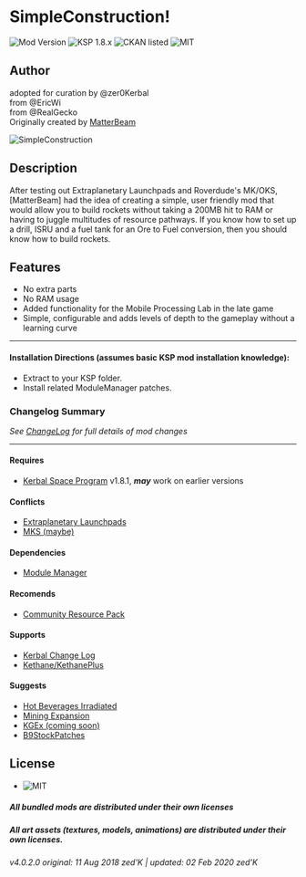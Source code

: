 <!-- Readme.md v1.2.0.0
SimpleConstruction
created: 17 Jul 18
updated: 03 Feb 2020 -->

<!-- Download on SpaceDock here or Github here.
Also available on CKAN. -->

# SimpleConstruction!
![Mod Version](https://img.shields.io/github/v/release/zer0Kerbal/SimpleConstruction?include_prereleases) 
![KSP 1.8.x](https://img.shields.io/badge/KSP%20version-1.8.x-66ccff.svg?style=flat-square) 
![CKAN listed](https://img.shields.io/badge/CKAN-Indexed-brightgreen.svg) ![MIT](https://img.shields.io/badge/license-MIT-success "MIT") 

## Author
adopted for curation by @zer0Kerbal <br>
from @EricWi <br>
from @RealGecko <br>
Originally created by [MatterBeam](http://forum.kerbalspaceprogram.com/index.php?/profile/133334-matterbeam/)

![SimpleConstruction](https://spacedock.info/content/matterbeam_328/SimpleConstruction/SimpleConstruction-1455675320.902058.jpg "SimpleConstruction")

## Description
After testing out Extraplanetary Launchpads and Roverdude's MK/OKS, [MatterBeam] had the idea of creating a simple, user friendly mod that would allow you to build rockets without taking a 200MB hit to RAM or having to juggle multitudes of resource pathways. If you know how to set up a drill, ISRU and a fuel tank for an Ore to Fuel conversion, then you should know how to build rockets.

## Features
- No extra parts
- No RAM usage
- Added functionality for the Mobile Processing Lab in the late game
- Simple, configurable and adds levels of depth to the gameplay without a learning curve

<hr>

#### Installation Directions (assumes basic KSP mod installation knowledge):
- Extract to your KSP folder.
- Install related ModuleManager patches.

### Changelog Summary
*See [ChangeLog](https://github.com/zer0Kerbal/SimpleConstruction/blob/master/Changelog.md) for full details of mod changes*
<hr>
 
 #### Requires
 - [Kerbal Space Program](https://kerbalspaceprogram.com) v1.8.1, ***may*** work on earlier versions

#### Conflicts
 - [Extraplanetary Launchpads](https://forum.kerbalspaceprogram.com/index.php?/topic/54284-*)
 - [MKS (maybe)]()
 #### Dependencies
 - [Module Manager](http://forum.kerbalspaceprogram.com/index.php?/topic/50533-105-*)
 
 #### Recomends
 - [Community Resource Pack](https://forum.kerbalspaceprogram.com/index.php?/topic/166314-*)

 #### Supports
 - [Kerbal Change Log](https://forum.kerbalspaceprogram.com/index.php?/topic/179207-*)
 - [Kethane/KethanePlus]()

 #### Suggests
 - [Hot Beverages Irradiated](https://github.com/zer0Kerbal/HotBeverageIrradiated)
 - [Mining Expansion](http://forum.kerbalspaceprogram.com/index.php?/topic/130325-*)
 - [KGEx (coming soon)]()
 - [B9StockPatches]()
 
## License
- ![MIT](https://img.shields.io/badge/license-MIT-success "MIT")

##### All bundled mods are distributed under their own licenses
##### All art assets (textures, models, animations) are distributed under their own licenses.

###### v4.0.2.0 original: 11 Aug 2018 zed'K | updated: 02 Feb 2020 zed'K

<!--
CC BY-NC-SA-4.0
zer0Kerbal-->
